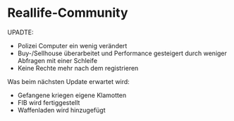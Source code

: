 # Reallife-Community

UPADTE:

- Polizei Computer ein wenig verändert
- Buy-/Sellhouse überarbeitet und Performance gesteigert durch weniger Abfragen mit einer Schleife
- Keine Rechte mehr nach dem registrieren

Was beim nächsten Update erwartet wird:

- Gefangene kriegen eigene Klamotten
- FIB wird fertiggestellt
- Waffenladen wird hinzugefügt